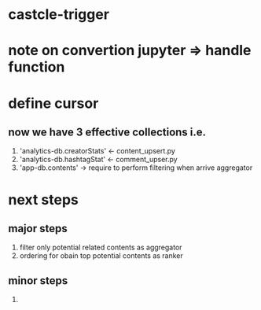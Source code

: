 # castcle-trigger

# note on convertion jupyter => handle function

# define cursor
## now we have 3 effective collections i.e. 
1. 'analytics-db.creatorStats' <- content_upsert.py
2. 'analytics-db.hashtagStat' <- comment_upser.py
3. 'app-db.contents' -> require to perform filtering when arrive aggregator

# next steps
## major steps
1. filter only potential related contents as aggregator
2. ordering for obain top potential contents as ranker

## minor steps
1. 